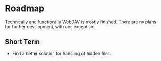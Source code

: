 # Roadmap
Technically and functionally WebDAV is mostly finished. There are no plans for
further development, with one exception:

## Short Term
- Find a better solution for handling of hidden files.
